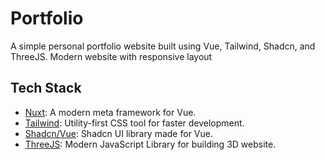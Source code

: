 # Portfolio

A simple personal portfolio website built using Vue, Tailwind, Shadcn, and ThreeJS. Modern website with responsive layout

## Tech Stack
- [Nuxt](https://nuxt.com/): A modern meta framework for Vue.
- [Tailwind](https://tailwindcss.com/): Utility-first CSS tool for faster development.
- [Shadcn/Vue](https://www.shadcn-vue.com/): Shadcn UI library made for Vue.
- [ThreeJS](https://threejs.org/): Modern JavaScript Library for building 3D website.
